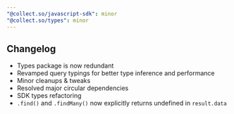 ```yaml
---
"@collect.so/javascript-sdk": minor
"@collect.so/types": minor
---
```


## Changelog
- Types package is now redundant
- Revamped query typings for better type inference and performance
- Minor cleanups & tweaks
- Resolved major circular dependencies
- SDK types refactoring
- `.find()` and `.findMany()` now explicitly returns undefined in `result.data`
